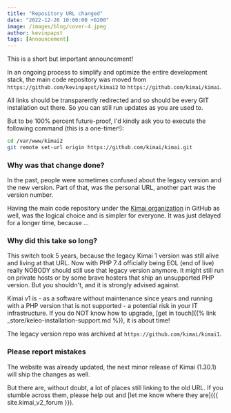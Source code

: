 ```yaml
---
title: "Repository URL changed"
date: "2022-12-26 10:00:00 +0200"
image: /images/blog/cover-4.jpeg
author: kevinpapst
tags: [Announcement]
---
```


This is a short but important announcement!

In an ongoing process to simplify and optimize the entire development stack, 
the main code repository was moved from `https://github.com/kevinpapst/kimai2` to `https://github.com/kimai/kimai`.

All links should be transparently redirected and so should be every GIT installation out there.
So you can still run updates as you are used to.

But to be 100% percent future-proof, I'd kindly ask you to execute the following command (this is a one-timer!):

```bash
cd /var/www/kimai2
git remote set-url origin https://github.com/kimai/kimai.git
```

### Why was that change done?

In the past, people were sometimes confused about the legacy version and the new version. 
Part of that, was the personal URL, another part was the version number.

Having the main code repository under the [Kimai organization](https://github.com/kimai) in GitHub as well, was the logical choice and is simpler for everyone.
It was just delayed for a longer time, because ... 

### Why did this take so long?

This switch took 5 years, because the legacy Kimai 1 version was still alive and living at that URL.
Now with PHP 7.4 officially being EOL (end of live) really NOBODY should still use that legacy version anymore.
It might still run on private hosts or by some brave hosters that ship an unsupported PHP version. 
But you shouldn't, and it is strongly advised against. 

Kimai v1 is - as a software without maintenance since years and running with a PHP version that is not supported - a potential risk in your IT infrastructure.
If you do NOT know how to upgrade, [get in touch]({% link _store/keleo-installation-support.md %}), it is about time!

The legacy version repo was archived at `https://github.com/kimai/kimai1`.

### Please report mistakes

The website was already updated, the next minor release of Kimai (1.30.1) will ship the changes as well.

But there are, without doubt, a lot of places still linking to the old URL.
If you stumble across them, please help out and [let me know where they are]({{ site.kimai_v2_forum }}).
